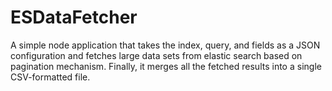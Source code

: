# ESDataFetcher
A simple node application that takes the index, query, and fields as a JSON configuration and fetches large data sets from elastic search based on pagination mechanism. Finally, it merges all the fetched results into a single CSV-formatted file.
